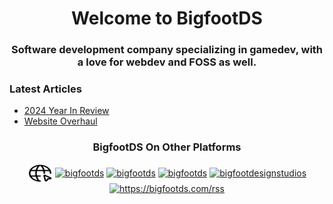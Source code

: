 <h1 align="center">Welcome to BigfootDS</h1>
<h3 align="center">Software development company specializing in gamedev, with a love for webdev and FOSS as well.</h3>

### Latest Articles
<!-- BLOG-POST-LIST:START -->
- [2024 Year In Review](https://bigfootds.com/news/2024-12-31-2024-year-in-review/)
- [Website Overhaul](https://bigfootds.com/news/2024-12-29-website-overhaul/)
<!-- BLOG-POST-LIST:END -->

<h3 align="center">BigfootDS On Other Platforms</h3>
<p align="center">
<a href="https://bigfootds.com/" target="blank"><img align="center" src="./assets/internet.svg" alt="bigfootds" height="30" width="40" /></a>
<a href="https://linkedin.com/company/bigfootds" target="blank"><img align="center" src="https://raw.githubusercontent.com/rahuldkjain/github-profile-readme-generator/master/src/images/icons/Social/linked-in-alt.svg" alt="bigfootds" height="30" width="40" /></a>
<a href="https://fb.com/bigfootds" target="blank"><img align="center" src="https://raw.githubusercontent.com/rahuldkjain/github-profile-readme-generator/master/src/images/icons/Social/facebook.svg" alt="bigfootds" height="30" width="40" /></a>
<a href="https://instagram.com/bigfootds" target="blank"><img align="center" src="https://raw.githubusercontent.com/rahuldkjain/github-profile-readme-generator/master/src/images/icons/Social/instagram.svg" alt="bigfootds" height="30" width="40" /></a>
<a href="https://www.youtube.com/@bigfootdesignstudios" target="blank"><img align="center" src="https://raw.githubusercontent.com/rahuldkjain/github-profile-readme-generator/master/src/images/icons/Social/youtube.svg" alt="bigfootdesignstudios" height="30" width="40" /></a>
<a href="/https://bigfootds.com/rss" target="blank"><img align="center" src="https://raw.githubusercontent.com/rahuldkjain/github-profile-readme-generator/master/src/images/icons/Social/rss.svg" alt="https://bigfootds.com/rss" height="30" width="40" /></a>

</p>
